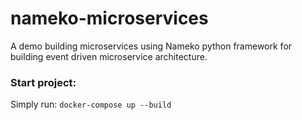 # nameko-microservices
A demo building microservices using Nameko python framework for building event driven microservice architecture.

### Start project:

Simply run: `docker-compose up --build`
